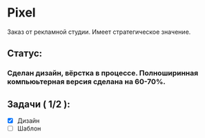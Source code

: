 # Pixel

Заказ от рекламной студии. Имеет стратегическое значение.

## Статус:

### Сделан дизайн, вёрстка в процессе. Полноширинная компьюьтерная версия сделана на 60-70%.

## Задачи ( 1/2 ):

- [X] Дизайн
- [ ] Шаблон
